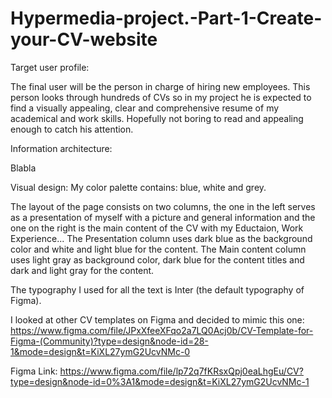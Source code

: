# Hypermedia-project.-Part-1-Create-your-CV-website

Target user profile:

The final user will be the person in charge of hiring new employees.
This person looks through hundreds of CVs so in my project he is expected to find a visually appealing, clear and comprehensive resume of my academical and work skills. Hopefully not boring to read and appealing enough to catch his attention.


Information architecture:

Blabla


Visual design:
My color palette contains: blue, white and grey.

The layout of the page consists on two columns, the one in the left serves as a presentation of myself with a picture and general information and the one on the right is the main content of the CV with my Eductaion, Work Experience...
The Presentation column uses dark blue as the background color and white and light blue for the content.
The Main content column uses light gray as background color, dark blue for the content titles and dark and light gray for the content.

The typography I used for all the text is Inter (the default typography of Figma).

I looked at other CV templates on Figma and decided to mimic this one: https://www.figma.com/file/JPxXfeeXFqo2a7LQ0Acj0b/CV-Template-for-Figma-(Community)?type=design&node-id=28-1&mode=design&t=KiXL27ymG2UcvNMc-0


Figma Link: https://www.figma.com/file/lp72q7fKRsxQpj0eaLhgEu/CV?type=design&node-id=0%3A1&mode=design&t=KiXL27ymG2UcvNMc-1
